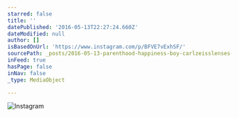 ```yaml
---
starred: false
title: ''
datePublished: '2016-05-13T22:27:24.660Z'
dateModified: null
author: []
isBasedOnUrl: 'https://www.instagram.com/p/BFVE7vExhSF/'
sourcePath: _posts/2016-05-13-parenthood-happiness-boy-carlzeisslenses-batis25-sonya.md
inFeed: true
hasPage: false
inNav: false
_type: MediaObject

---
```

![Instagram](https://scontent.cdninstagram.com/t51.2885-15/s640x640/sh0.08/e35/13129826_880398668773136_1714738203_n.jpg?ig_cache_key=MTI0ODkyNjE2ODg0NjMwODQ4NQ%3D%3D.2)